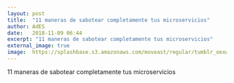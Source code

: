 ```yaml
---
layout: post
title:  "11 maneras de sabotear completamente tus microservicios"
author: AdES
date:   2018-11-09 06:44
excerpt: "11 maneras de sabotear completamente tus microservicios"
external_image: true
image:  https://splashbase.s3.amazonaws.com/moveast/regular/tumblr_oexwvgRFOd1tomxvuo10_1280.jpg
---
```

11 maneras de sabotear completamente tus microservicios